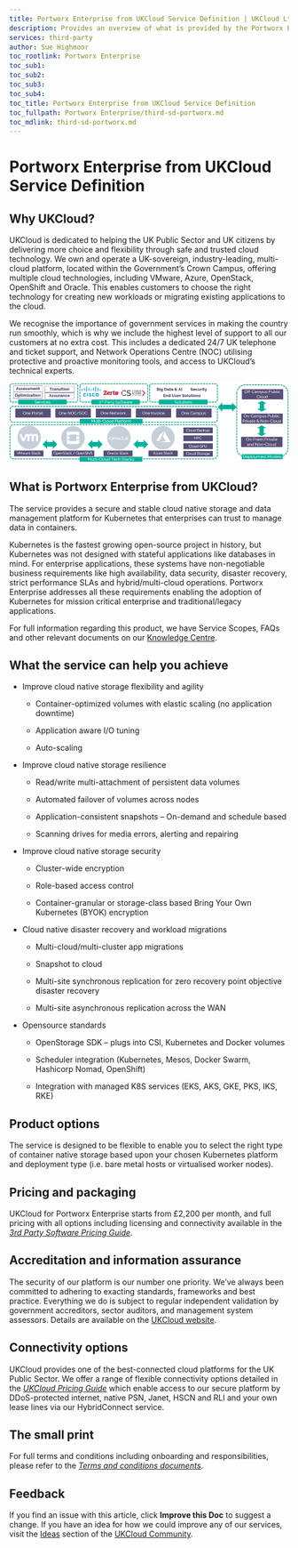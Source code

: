 ```yaml
---
title: Portworx Enterprise from UKCloud Service Definition | UKCloud Ltd
description: Provides an overview of what is provided by the Portworx Enterprise from UKCloud service
services: third-party
author: Sue Highmoor
toc_rootlink: Portworx Enterprise
toc_sub1: 
toc_sub2:
toc_sub3:
toc_sub4:
toc_title: Portworx Enterprise from UKCloud Service Definition
toc_fullpath: Portworx Enterprise/third-sd-portworx.md
toc_mdlink: third-sd-portworx.md
---
```


# Portworx Enterprise from UKCloud Service Definition

## Why UKCloud?

UKCloud is dedicated to helping the UK Public Sector and UK citizens by delivering more choice and flexibility through safe and trusted cloud technology. We own and operate a UK-sovereign, industry-leading, multi-cloud platform, located within the Government’s Crown Campus, offering multiple cloud technologies, including VMware, Azure, OpenStack, OpenShift and Oracle. This enables customers to choose the right technology for creating new workloads or migrating existing applications to the cloud.

We recognise the importance of government services in making the country run smoothly, which is why we include the highest level of support to all our customers at no extra cost. This includes a dedicated 24/7 UK telephone and ticket support, and Network Operations Centre (NOC) utilising protective and proactive monitoring tools, and access to UKCloud’s technical experts.

![UKCloud services](images/ukc-services.png)

## What is Portworx Enterprise from UKCloud?

The service provides a secure and stable cloud native storage and data management platform for Kubernetes that enterprises can trust to manage data in containers.

Kubernetes is the fastest growing open-source project in history, but Kubernetes was not designed with stateful applications like databases in mind. For enterprise applications, these systems have non-negotiable business requirements like high availability, data security, disaster recovery, strict performance SLAs and hybrid/multi-cloud operations. Portworx Enterprise addresses all these requirements enabling the adoption of Kubernetes for mission critical enterprise and traditional/legacy applications.

For full information regarding this product, we have Service Scopes, FAQs and other relevant documents on our [Knowledge Centre](https://docs.ukcloud.com).

## What the service can help you achieve

- Improve cloud native storage flexibility and agility

  - Container-optimized volumes with elastic scaling (no application downtime)

  - Application aware I/O tuning

  - Auto-scaling

- Improve cloud native storage resilience

  - Read/write multi-attachment of persistent data volumes

  - Automated failover of volumes across nodes

  - Application-consistent snapshots – On-demand and schedule based

  - Scanning drives for media errors, alerting and repairing

- Improve cloud native storage security

  - Cluster-wide encryption

  - Role-based access control

  - Container-granular or storage-class based Bring Your Own Kubernetes (BYOK) encryption

- Cloud native disaster recovery and workload migrations

  - Multi-cloud/multi-cluster app migrations

  - Snapshot to cloud

  - Multi-site synchronous replication for zero recovery point objective disaster recovery

  - Multi-site asynchronous replication across the WAN

- Opensource standards

  - OpenStorage SDK – plugs into CSI, Kubernetes and Docker volumes

  - Scheduler integration (Kubernetes, Mesos, Docker Swarm, Hashicorp Nomad, OpenShift)

  - Integration with managed K8S services (EKS, AKS, GKE, PKS, IKS, RKE)

## Product options

The service is designed to be flexible to enable you to select the right type of container native storage based upon your chosen Kubernetes platform and deployment type (i.e. bare metal hosts or virtualised worker nodes).

## Pricing and packaging

UKCloud for Portworx Enterprise starts from £2,200 per month, and full pricing with all options including licensing and connectivity available in the [*3rd Party Software Pricing Guide*](https://ukcloud.com/wp-content/uploads/2019/06/ukcloud-3rd-party-software-pricing-guide-11.0.pdf).

## Accreditation and information assurance

The security of our platform is our number one priority. We’ve always been committed to adhering to exacting standards, frameworks and best practice. Everything we do is subject to regular independent validation by government accreditors, sector auditors, and management system assessors. Details are available on the [UKCloud website](https://ukcloud.com/governance/).

## Connectivity options

UKCloud provides one of the best-connected cloud platforms for the UK Public Sector. We offer a range of flexible connectivity options detailed in the [*UKCloud Pricing Guide*](https://ukcloud.com/wp-content/uploads/2019/06/ukcloud-pricing-guide-11.0.pdf) which enable access to our secure platform by DDoS-protected internet, native PSN, Janet, HSCN and RLI and your own lease lines via our HybridConnect service.

## The small print

For full terms and conditions including onboarding and responsibilities, please refer to the [*Terms and conditions documents*](../other/other-ref-terms-and-conditions.md).

## Feedback

If you find an issue with this article, click **Improve this Doc** to suggest a change. If you have an idea for how we could improve any of our services, visit the [Ideas](https://community.ukcloud.com/ideas) section of the [UKCloud Community](https://community.ukcloud.com).
